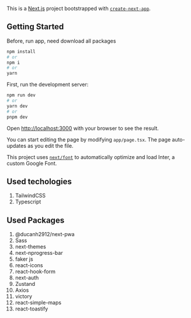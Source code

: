 This is a [Next.js](https://nextjs.org/) project bootstrapped with [`create-next-app`](https://github.com/vercel/next.js/tree/canary/packages/create-next-app).

## Getting Started
Before, run app, need download all packages

```bash
npm install
# or
npm i
# or
yarn
```

First, run the development server:

```bash
npm run dev
# or
yarn dev
# or
pnpm dev
```

Open [http://localhost:3000](http://localhost:3000) with your browser to see the result.

You can start editing the page by modifying `app/page.tsx`. The page auto-updates as you edit the file.

This project uses [`next/font`](https://nextjs.org/docs/basic-features/font-optimization) to automatically optimize and load Inter, a custom Google Font.

## Used techologies

1. TailwindCSS
2. Typescript

## Used Packages
1. @ducanh2912/next-pwa
2. Sass
3. next-themes
4. next-nprogress-bar
5. faker js
6. react-icons
7. react-hook-form
8. next-auth
9. Zustand
10. Axios
11. victory
12. react-simple-maps
13. react-toastify
